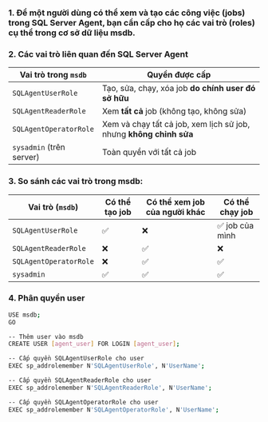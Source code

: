 ### 1. Để một người dùng có thể xem và tạo các công việc (jobs) trong SQL Server Agent, bạn cần cấp cho họ các vai trò (roles) cụ thể trong cơ sở dữ liệu msdb.

### 2. Các vai trò liên quan đến SQL Server Agent

| Vai trò trong `msdb`     | Quyền được cấp                                                     |
| ------------------------ | ------------------------------------------------------------------ |
| `SQLAgentUserRole`       | Tạo, sửa, chạy, xóa job **do chính user đó sở hữu**                |
| `SQLAgentReaderRole`     | Xem **tất cả** job (không tạo, không sửa)                          |
| `SQLAgentOperatorRole`   | Xem và chạy tất cả job, xem lịch sử job, nhưng **không chỉnh sửa** |
| `sysadmin` (trên server) | Toàn quyền với tất cả job                                          |


### 3. So sánh các vai trò trong msdb:

| Vai trò (`msdb`)       | Có thể tạo job | Có thể xem job của người khác | Có thể chạy job |
| ---------------------- | -------------- | ----------------------------- | --------------- |
| `SQLAgentUserRole`     | ✅              | ❌                             | ✅ job của mình  |
| `SQLAgentReaderRole`   | ❌              | ✅                             | ❌               |
| `SQLAgentOperatorRole` | ❌              | ✅                             | ✅               |
| `sysadmin`             | ✅              | ✅                             | ✅               |


### 4. Phân quyền user 

```bash
USE msdb;
GO

-- Thêm user vào msdb
CREATE USER [agent_user] FOR LOGIN [agent_user];

-- Cấp quyền SQLAgentUserRole cho user
EXEC sp_addrolemember N'SQLAgentUserRole', N'UserName';

-- Cấp quyền SQLAgentReaderRole cho user
EXEC sp_addrolemember N'SQLAgentReaderRole', N'UserName';

-- Cấp quyền SQLAgentOperatorRole cho user
EXEC sp_addrolemember N'SQLAgentOperatorRole', N'UserName';
```